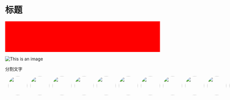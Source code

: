 # 标题

<div style='width:100%;height:100px;background-color:red'></div>

![This is an image](https://avatars.githubusercontent.com/hexintao?s=62)

分割文字

<div style="display:flex">
  <div style='width:62px; height:62px; border-radius: 50%; margin-right:10px; overflow:hidden;'>
    <img src='https://avatars.githubusercontent.com/hexintao?s=62' style='width:62px; height:62px; border-radius: 50%; margin-right:10px; overflow:hidden;'/>
  </div>
<img src='https://avatars.githubusercontent.com/zhoujuanjuan?s=62' style='width:62px; height:62px; border-radius: 50%;margin-right:10px'/>
<img src='https://avatars.githubusercontent.com/chenquanyong?s=62' style='width:62px; height:62px; border-radius: 50%; margin-right:10px'/>
<img src='https://avatars.githubusercontent.com/violinday?s=62' style='width:62px; height:62px; border-radius: 50%;margin-right:10px'/>
<img src='https://avatars.githubusercontent.com/hexintao?s=62' style='width:62px; height:62px; border-radius: 50%; margin-right:10px' />
<img src='https://avatars.githubusercontent.com/zhoujuanjuan?s=62' style='width:62px; height:62px; border-radius: 50%;margin-right:10px'/>
<img src='https://avatars.githubusercontent.com/chenquanyong?s=62' style='width:62px; height:62px; border-radius: 50%; margin-right:10px'/>
<img src='https://avatars.githubusercontent.com/violinday?s=62' style='width:62px; height:62px; border-radius: 50%;margin-right:10px'/>
<img src='https://avatars.githubusercontent.com/hexintao?s=62' style='width:62px; height:62px; border-radius: 50%; margin-right:10px' />
<img src='https://avatars.githubusercontent.com/zhoujuanjuan?s=62' style='width:62px; height:62px; border-radius: 50%;margin-right:10px'/>
<img src='https://avatars.githubusercontent.com/chenquanyong?s=62' style='width:62px; height:62px; border-radius: 50%; margin-right:10px'/>
<img src='https://avatars.githubusercontent.com/violinday?s=62' style='width:62px; height:62px; border-radius: 50%;margin-right:10px'/>
<img src='https://avatars.githubusercontent.com/hexintao?s=62' style='width:62px; height:62px; border-radius: 50%; margin-right:10px' />
<img src='https://avatars.githubusercontent.com/zhoujuanjuan?s=62' style='width:62px; height:62px; border-radius: 50%;margin-right:10px'/>
<img src='https://avatars.githubusercontent.com/chenquanyong?s=62' style='width:62px; height:62px; border-radius: 50%; margin-right:10px'/>
<img src='https://avatars.githubusercontent.com/violinday?s=62' style='width:62px; height:62px; border-radius: 50%;margin-right:10px'/>
<img src='https://avatars.githubusercontent.com/hexintao?s=62' style='width:62px; height:62px; border-radius: 50%; margin-right:10px' />
<img src='https://avatars.githubusercontent.com/zhoujuanjuan?s=62' style='width:62px; height:62px; border-radius: 50%;margin-right:10px'/>
<img src='https://avatars.githubusercontent.com/chenquanyong?s=62' style='width:62px; height:62px; border-radius: 50%; margin-right:10px'/>
<img src='https://avatars.githubusercontent.com/violinday?s=62' style='width:62px; height:62px; border-radius: 50%;margin-right:10px'/>
<img src='https://avatars.githubusercontent.com/hexintao?s=62' style='width:62px; height:62px; border-radius: 50%; margin-right:10px' />
<img src='https://avatars.githubusercontent.com/zhoujuanjuan?s=62' style='width:62px; height:62px; border-radius: 50%;margin-right:10px'/>
<img src='https://avatars.githubusercontent.com/chenquanyong?s=62' style='width:62px; height:62px; border-radius: 50%; margin-right:10px'/>
<img src='https://avatars.githubusercontent.com/violinday?s=62' style='width:62px; height:62px; border-radius: 50%;margin-right:10px'/>
  </div>
